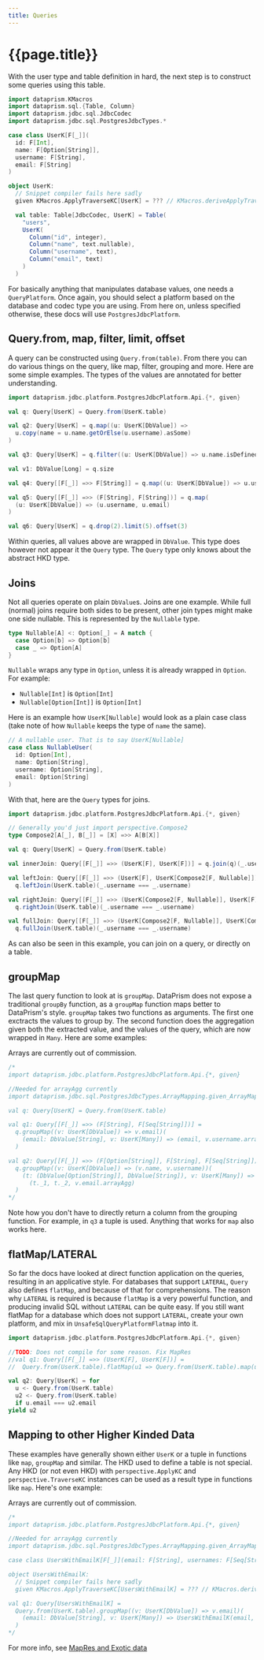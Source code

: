 ```yaml
---
title: Queries
---
```


# {{page.title}}

With the user type and table definition in hard, the next step is to construct some queries using this table.

```scala 3 sc-name:User.scala
import dataprism.KMacros
import dataprism.sql.{Table, Column}
import dataprism.jdbc.sql.JdbcCodec
import dataprism.jdbc.sql.PostgresJdbcTypes.*

case class UserK[F[_]](
  id: F[Int],
  name: F[Option[String]],
  username: F[String],
  email: F[String]
)

object UserK:
  // Snippet compiler fails here sadly
  given KMacros.ApplyTraverseKC[UserK] = ??? // KMacros.deriveApplyTraverseKC[UserK]

  val table: Table[JdbcCodec, UserK] = Table(
    "users",
    UserK(
      Column("id", integer),
      Column("name", text.nullable),
      Column("username", text),
      Column("email", text)
    )
  )
```

For basically anything that manipulates database values, one needs a `QueryPlatform`. Once again,
you
should select a platform based on the database and codec type you are using. From here on, unless
specified otherwise, these docs will use `PostgresJdbcPlatform`.

## Query.from, map, filter, limit, offset

A query can be constructed using `Query.from(table)`. From there you can do various things on the
query, like map, filter, grouping and more. Here are some simple examples. The types of the values
are annotated for better understanding.

```scala 3 sc-compile-with:User.scala
import dataprism.jdbc.platform.PostgresJdbcPlatform.Api.{*, given}

val q: Query[UserK] = Query.from(UserK.table)

val q2: Query[UserK] = q.map((u: UserK[DbValue]) =>
  u.copy(name = u.name.getOrElse(u.username).asSome)
)

val q3: Query[UserK] = q.filter((u: UserK[DbValue]) => u.name.isDefined)

val v1: DbValue[Long] = q.size

val q4: Query[[F[_]] =>> F[String]] = q.map((u: UserK[DbValue]) => u.username)

val q5: Query[[F[_]] =>> (F[String], F[String])] = q.map(
  (u: UserK[DbValue]) => (u.username, u.email)
)

val q6: Query[UserK] = q.drop(2).limit(5).offset(3)
``` 

Within queries, all values above are wrapped in `DbValue`. This type does however not appear it the
`Query` type. The `Query` type only knows about the abstract HKD type.

## Joins

Not all queries operate on plain `DbValue`s. Joins are one example. While full (normal) joins
require both sides to be present, other join types might make one side nullable. This is represented
by the `Nullable` type.

```scala 3
type Nullable[A] <: Option[_] = A match {
  case Option[b] => Option[b]
  case _ => Option[A]
}
```

`Nullable` wraps any type in `Option`, unless it is already wrapped in `Option`. For example:

* `Nullable[Int]` is `Option[Int]`
* `Nullable[Option[Int]]` is `Option[Int]`

Here is an example how `UserK[Nullable]` would look as a plain case class (take note of how
`Nullable` keeps the type of `name` the same).

```scala 3
// A nullable user. That is to say UserK[Nullable] 
case class NullableUser(
  id: Option[Int],
  name: Option[String],
  username: Option[String],
  email: Option[String]
)
```

With that, here are the `Query` types for joins.

```scala 3 sc-compile-with:User.scala
import dataprism.jdbc.platform.PostgresJdbcPlatform.Api.{*, given}

// Generally you'd just import perspective.Compose2
type Compose2[A[_], B[_]] = [X] =>> A[B[X]]

val q: Query[UserK] = Query.from(UserK.table)

val innerJoin: Query[[F[_]] =>> (UserK[F], UserK[F])] = q.join(q)(_.username === _.username)

val leftJoin: Query[[F[_]] =>> (UserK[F], UserK[Compose2[F, Nullable]])] =
  q.leftJoin(UserK.table)(_.username === _.username)

val rightJoin: Query[[F[_]] =>> (UserK[Compose2[F, Nullable]], UserK[F])] =
  q.rightJoin(UserK.table)(_.username === _.username)

val fullJoin: Query[[F[_]] =>> (UserK[Compose2[F, Nullable]], UserK[Compose2[F, Nullable]])] =
  q.fullJoin(UserK.table)(_.username === _.username)
```

As can also be seen in this example, you can join on a query, or directly on a table.

## groupMap

The last query function to look at is `groupMap`. DataPrism does not expose a
traditional `groupBy` function, as a `groupMap` function maps better to DataPrism's style.
`groupMap` takes two functions as arguments. The first one exctracts the values to group by.
The second function does the aggregation given both the extracted value, and the values of the
query, which are now wrapped in `Many`. Here are some examples:

Arrays are currently out of commission.

```scala 3 sc-compile-with:User.scala
/*
import dataprism.jdbc.platform.PostgresJdbcPlatform.Api.{*, given}

//Needed for arrayAgg currently
import dataprism.jdbc.sql.PostgresJdbcTypes.ArrayMapping.given_ArrayMapping_A

val q: Query[UserK] = Query.from(UserK.table)

val q1: Query[[F[_]] =>> (F[String], F[Seq[String]])] =
  q.groupMap((v: UserK[DbValue]) => v.email)(
    (email: DbValue[String], v: UserK[Many]) => (email, v.username.arrayAgg)
  )

val q2: Query[[F[_]] =>> (F[Option[String]], F[String], F[Seq[String]])] =
  q.groupMap((v: UserK[DbValue]) => (v.name, v.username))(
    (t: (DbValue[Option[String]], DbValue[String]), v: UserK[Many]) =>
      (t._1, t._2, v.email.arrayAgg)
  )
*/
```

Note how you don't have to directly return a column from the grouping function. For example, in `q3`
a tuple is used. Anything that works for `map` also works here.

## flatMap/LATERAL

So far the docs have looked at direct function application on the queries, resulting in an
applicative style. For databases that support `LATERAL`, `Query` also defines `flatMap`, and 
because of that for comprehensions. The reason why `LATERAL` is required is because `flatMap` is a 
very powerful function, and producing invalid SQL without `LATERAL` can be quite easy. If you still
want flatMap for a database which does not support `LATERAL`, create your own platform, and mix in
`UnsafeSqlQueryPlatformFlatmap` into it.

```scala 3 sc-compile-with:User.scala
import dataprism.jdbc.platform.PostgresJdbcPlatform.Api.{*, given}

//TODO: Does not compile for some reason. Fix MapRes
//val q1: Query[[F[_]] =>> (UserK[F], UserK[F])] =
//  Query.from(UserK.table).flatMap(u1 => Query.from(UserK.table).map(u2 => (u1, u2)))

val q2: Query[UserK] = for
  u <- Query.from(UserK.table)
  u2 <- Query.from(UserK.table)
  if u.email === u2.email
yield u2
```

## Mapping to other Higher Kinded Data

These examples have generally shown either `UserK` or a tuple in functions like `map`, `groupMap`
and similar. The HKD used to define a table is not special. Any HKD (or not even HKD)
with `perspective.ApplyKC` and `perspective.TraverseKC` instances can be used as a result type in
functions like `map`. Here's one example:

Arrays are currently out of commission.

```scala 3 sc-compile-with:User.scala
/*
import dataprism.jdbc.platform.PostgresJdbcPlatform.Api.{*, given}

//Needed for arrayAgg currently
import dataprism.jdbc.sql.PostgresJdbcTypes.ArrayMapping.given_ArrayMapping_A

case class UsersWithEmailK[F[_]](email: F[String], usernames: F[Seq[String]])

object UsersWithEmailK:
  // Snippet compiler fails here sadly
  given KMacros.ApplyTraverseKC[UsersWithEmailK] = ??? // KMacros.deriveApplyTraverseKC[UsersWithEmailK]

val q1: Query[UsersWithEmailK] =
  Query.from(UserK.table).groupMap((v: UserK[DbValue]) => v.email)(
    (email: DbValue[String], v: UserK[Many]) => UsersWithEmailK(email, v.username.arrayAgg)
  )
*/
```

For more info, see [MapRes and Exotic data](07_mapres_exotic_data.md)

